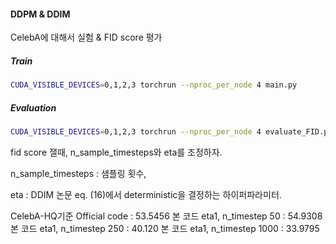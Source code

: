 #### DDPM & DDIM

CelebA에 대해서 실험 & FID score 평가

##### Train
```bash
CUDA_VISIBLE_DEVICES=0,1,2,3 torchrun --nproc_per_node 4 main.py
```

##### Evaluation
```bash
CUDA_VISIBLE_DEVICES=0,1,2,3 torchrun --nproc_per_node 4 evaluate_FID.py
```
fid score 잴때, n_sample_timesteps와 eta를 조정하자.

n_sample_timesteps : 샘플링 횟수,

eta : DDIM 논문 eq. (16)에서 deterministic을 결정하는 하이퍼파라미터.

CelebA-HQ기준
Official code : 53.5456
본 코드 eta1, n_timestep 50 : 54.9308
본 코드 eta1, n_timestep 250 : 40.120
본 코드 eta1, n_timestep 1000 : 33.9795
